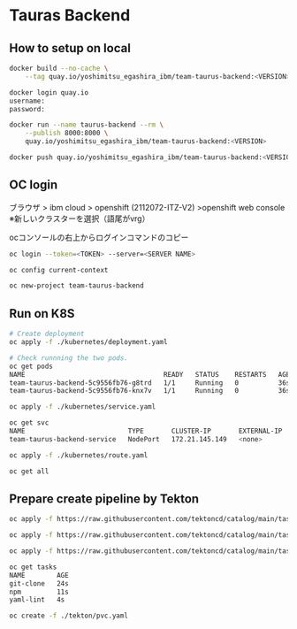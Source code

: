 # Tauras Backend

## How to setup on local

```sh
docker build --no-cache \
    --tag quay.io/yoshimitsu_egashira_ibm/team-taurus-backend:<VERSION> .

docker login quay.io
username:
password:

docker run --name taurus-backend --rm \
    --publish 8000:8000 \
    quay.io/yoshimitsu_egashira_ibm/team-taurus-backend:<VERSION>

docker push quay.io/yoshimitsu_egashira_ibm/team-taurus-backend:<VERSION>
```

## OC login
ブラウザ > ibm cloud > openshift (2112072-ITZ-V2) >openshift web console
※新しいクラスターを選択（語尾がvrg）

ocコンソールの右上からログインコマンドのコピー

```sh
oc login --token=<TOKEN> --server=<SERVER NAME>

oc config current-context

oc new-project team-taurus-backend
```

## Run on K8S

```sh
# Create deployment
oc apply -f ./kubernetes/deployment.yaml

# Check runnning the two pods.
oc get pods
NAME                                   READY   STATUS    RESTARTS   AGE
team-taurus-backend-5c9556fb76-g8trd   1/1     Running   0          36s
team-taurus-backend-5c9556fb76-knx7v   1/1     Running   0          36s

oc apply -f ./kubernetes/service.yaml

oc get svc
NAME                          TYPE       CLUSTER-IP       EXTERNAL-IP   PORT(S)        AGE
team-taurus-backend-service   NodePort   172.21.145.149   <none>        80:30196/TCP   30s

oc apply -f ./kubernetes/route.yaml

oc get all
```

## Prepare create pipeline by Tekton

```sh
oc apply -f https://raw.githubusercontent.com/tektoncd/catalog/main/task/git-clone/0.5/git-clone.yaml

oc apply -f https://raw.githubusercontent.com/tektoncd/catalog/main/task/npm/0.1/npm.yaml

oc apply -f https://raw.githubusercontent.com/tektoncd/catalog/main/task/yaml-lint/0.1/yaml-lint.yaml

oc get tasks
NAME        AGE
git-clone   24s
npm         11s
yaml-lint   4s

oc create -f ./tekton/pvc.yaml
```
